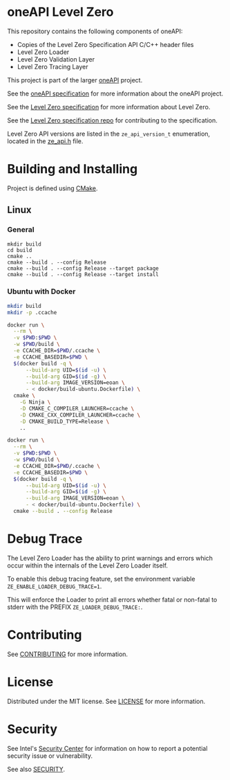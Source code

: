 # oneAPI Level Zero

This repository contains the following components of oneAPI:

- Copies of the Level Zero Specification API C/C++ header files
- Level Zero Loader
- Level Zero Validation Layer
- Level Zero Tracing Layer

This project is part of the larger [oneAPI](https://www.oneapi.com/) project.

See the [oneAPI specification](https://spec.oneapi.com/versions/latest/introduction.html) for more information about the oneAPI project.

See the [Level Zero specification](https://spec.oneapi.com/level-zero/latest/index.html) for more information about Level Zero.

See the [Level Zero specification repo](https://github.com/oneapi-src/level-zero-spec) for contributing to the specification.

Level Zero API versions are listed in the `ze_api_version_t` enumeration, located in the
[ze_api.h](./include/ze_api.h) file.

# Building and Installing

Project is defined using [CMake](https://cmake.org/).

## Linux

### General

```
mkdir build
cd build
cmake ..
cmake --build . --config Release
cmake --build . --config Release --target package
cmake --build . --config Release --target install
```

### Ubuntu with Docker

```bash
mkdir build
mkdir -p .ccache

docker run \
  --rm \
  -v $PWD:$PWD \
  -w $PWD/build \
  -e CCACHE_DIR=$PWD/.ccache \
  -e CCACHE_BASEDIR=$PWD \
  $(docker build -q \
      --build-arg UID=$(id -u) \
      --build-arg GID=$(id -g) \
      --build-arg IMAGE_VERSION=eoan \
      - < docker/build-ubuntu.Dockerfile) \
  cmake \
    -G Ninja \
    -D CMAKE_C_COMPILER_LAUNCHER=ccache \
    -D CMAKE_CXX_COMPILER_LAUNCHER=ccache \
    -D CMAKE_BUILD_TYPE=Release \
    ..

docker run \
  --rm \
  -v $PWD:$PWD \
  -w $PWD/build \
  -e CCACHE_DIR=$PWD/.ccache \
  -e CCACHE_BASEDIR=$PWD \
  $(docker build -q \
      --build-arg UID=$(id -u) \
      --build-arg GID=$(id -g) \
      --build-arg IMAGE_VERSION=eoan \
      - < docker/build-ubuntu.Dockerfile) \
  cmake --build . --config Release
```

# Debug Trace
The Level Zero Loader has the ability to print warnings and errors which occur within the internals of the Level Zero Loader itself.

To enable this debug tracing feature, set the environment variable `ZE_ENABLE_LOADER_DEBUG_TRACE=1`.

This will enforce the Loader to print all errors whether fatal or non-fatal to stderr with the PREFIX `ZE_LOADER_DEBUG_TRACE:`.

# Contributing

See [CONTRIBUTING](CONTRIBUTING.md) for more information.

# License

Distributed under the MIT license. See [LICENSE](LICENSE) for more information.

# Security

See Intel's [Security Center](https://www.intel.com/content/www/us/en/security-center/default.html) for information on how to report a potential security issue or vulnerability.

See also [SECURITY](SECURITY.md).
